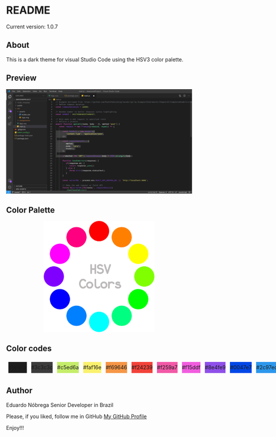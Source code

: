 # README

Current version: 1.0.7

## About

This is a dark theme for visual Studio Code using the HSV3 color palette.

## Preview

<div style="text-align:center"><img src="https://raw.githubusercontent.com/enobrega/enobrega-hsv-theme/main/assets/preview.jpg"/></div>

## Color Palette

<div style="text-align:center"><img src="https://raw.githubusercontent.com/enobrega/enobrega-hsv-theme/main/assets/hsv3.png" width="300"/></div>

## Color codes

<div style="display: flex; flex-direction: row">
  <div style="background: #1e1e1e; width:120px; line-height: 30px; text-align: center; border: 1px solid white; margin: 5px;">#1e1e1e</div>
  <div style="background: #3c3c3c; width:120px; line-height: 30px; text-align: center; border: 1px solid white; margin: 5px;">#3c3c3c</div>
  <div style="background: #c5ed6a; width:120px; line-height: 30px; text-align: center; border: 1px solid white; margin: 5px;">#c5ed6a</div>
  <div style="background: #faf16e; width:120px; line-height: 30px; text-align: center; border: 1px solid white; margin: 5px;">#faf16e</div>
  <div style="background: #f69646; width:120px; line-height: 30px; text-align: center; border: 1px solid white; margin: 5px;">#f69646</div>
  <div style="background: #f24239; width:120px; line-height: 30px; text-align: center; border: 1px solid white; margin: 5px;">#f24239</div>
  <div style="background: #f259a7; width:120px; line-height: 30px; text-align: center; border: 1px solid white; margin: 5px;">#f259a7</div>
  <div style="background: #f15ddf; width:120px; line-height: 30px; text-align: center; border: 1px solid white; margin: 5px;">#f15ddf</div>
  <div style="background: #8e4fe9; width:120px; line-height: 30px; text-align: center; border: 1px solid white; margin: 5px;">#8e4fe9</div>
  <div style="background: #0047e7; width:120px; line-height: 30px; text-align: center; border: 1px solid white; margin: 5px;">#0047e7</div>
  <div style="background: #2c97ec; width:120px; line-height: 30px; text-align: center; border: 1px solid white; margin: 5px;">#2c97ec</div>
  <div style="background: #5cf4f7; width:120px; line-height: 30px; text-align: center; border: 1px solid white; margin: 5px;">#5cf4f7</div>
  <div style="background: #5fefa4; width:120px; line-height: 30px; text-align: center; border: 1px solid white; margin: 5px;">#5fefa4</div>
  <div style="background: #5fea65; width:120px; line-height: 30px; text-align: center; border: 1px solid white; margin: 5px;">#5fea65</div>
</div>

## Author

Eduardo Nóbrega
Senior Developer in Brazil

Please, if you liked, follow me in GitHub
[My GitHub Profile](https://github.com/enobrega)

Enjoy!!!
